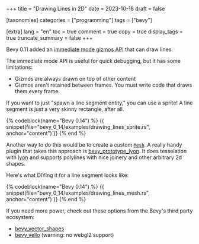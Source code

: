 +++
title = "Drawing Lines in 2D"
date = 2023-10-18
draft = false

[taxonomies]
categories = ["programming"]
tags = ["bevy"]

[extra]
lang = "en"
toc = true
comment = true
copy = true
display_tags = true
truncate_summary = false
+++

Bevy 0.11 added an [immediate mode gizmos API](https://docs.rs/bevy/latest/bevy/prelude/struct.Gizmos.html#method.line) that can draw lines.

The immediate mode API is useful for quick debugging, but it has some limitations:

- Gizmos are always drawn on top of other content
- Gizmos aren't retained between frames. You must write code that draws them every frame.

If you want to just "spawn a line segment entity," you can use a sprite! A line segment is just a very skinny rectangle, after all.

{% codeblock(name="Bevy 0.14") %}
{{ snippet(file="bevy_0_14/examples/drawing_lines_sprite.rs", anchor="content") }}
{% end %}

Another way to do this would be to create a custom [`Mesh`](https://docs.rs/bevy/latest/bevy/render/prelude/struct.Mesh.html). A really handy plugin that takes this approach is [bevy_prototype_lyon](https://github.com/Nilirad/bevy_prototype_lyon). It does tesselation with [lyon](lyon) and supports polylines with nice joinery and other arbitrary 2d shapes.

Here's what DIYing it for a line segment looks like:

{% codeblock(name="Bevy 0.14") %}
{{ snippet(file="bevy_0_14/examples/drawing_lines_mesh.rs", anchor="content") }}
{% end %}

If you need more power, check out these options from the Bevy's third party ecosystem:

- [bevy_vector_shapes](https://github.com/james-j-obrien/bevy_vector_shapes)
- [bevy_vello](https://github.com/linebender/bevy_vello) (warning: no webgl2 support)
